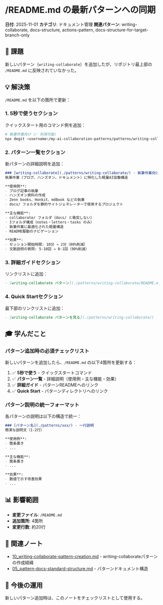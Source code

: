 # /README.md の最新パターンへの同期

**日付**: 2025-11-01
**カテゴリ**: ドキュメント管理
**関連パターン**: writing-collaborate, docs-structure, actions-pattern, docs-structure-for-target-branch-only

## 🎯 課題

新しいパターン（`writing-collaborate`）を追加したが、リポジトリ最上部の `/README.md` に反映されていなかった。

## 💡 解決策

`/README.md` を以下の箇所で更新：

### 1. 5秒で使うセクション

クイックスタート用のコマンド例を追加：

```bash
# 執筆作業向け（✅ 利用可能）
npx degit <username>/my-ai-collaboration-patterns/patterns/writing-collaborate/templates ./collaborate
```

### 2. パターン一覧セクション

新パターンの詳細説明を追加：

```markdown
### [writing-collaborate](./patterns/writing-collaborate/) - 執筆作業向けAI協働
執筆作業（ブログ、ハンズオン、ドキュメント）に特化した軽量AI協働構造

**使用例**:
- ブログ記事の執筆
- ハンズオン資料の作成
- Zenn books、Honkit、mdBook などの執筆
- docs/ フォルダを静的サイトジェネレーターで使用するプロジェクト

**主な機能**:
- collaborate/ フォルダ（docs/ と衝突しない）
- 3フォルダ構成（notes・letters・tasks のみ）
- 執筆作業に最適化された軽量構造
- README駆動のナビゲーション

**効果**:
- セッション開始時間: 10分 → 2分（80%削減）
- 文脈説明の質問: 5-10回 → 0-1回（90%削減）
```

### 3. 詳細ガイドセクション

リンクリストに追加：

```markdown
- [writing-collaborate パターン](./patterns/writing-collaborate/README.md)
```

### 4. Quick Startセクション

最下部のリンクリストに追加：

```markdown
- [writing-collaborate パターンを見る](./patterns/writing-collaborate/)
```

## 🎓 学んだこと

### パターン追加時の必須チェックリスト

新しいパターンを追加したら、`/README.md` の以下4箇所を更新する：

1. ✅ **5秒で使う** - クイックスタートコマンド
2. ✅ **パターン一覧** - 詳細説明（使用例・主な機能・効果）
3. ✅ **詳細ガイド** - パターンREADMEへのリンク
4. ✅ **Quick Start** - パターンディレクトリへのリンク

### パターン説明の統一フォーマット

各パターンの説明は以下の構造で統一：

```markdown
### [パターン名](./patterns/xxx/) - 一行説明
簡潔な説明文（1-2行）

**使用例**:
- 箇条書き
- ...

**主な機能**:
- 箇条書き
- ...

**効果**:
- 数値で示す改善効果
- ...
```

## 📊 影響範囲

- **変更ファイル**: `/README.md`
- **追加箇所**: 4箇所
- **変更行数**: 約20行

## 🔗 関連ノート

- [10_writing-collaborate-pattern-creation.md](./10_writing-collaborate-pattern-creation.md) - writing-collaborateパターンの作成経緯
- [05_pattern-docs-standard-structure.md](./05_pattern-docs-standard-structure.md) - パターンドキュメント構造

## 📝 今後の運用

新しいパターン追加時は、このノートをチェックリストとして使用する。
